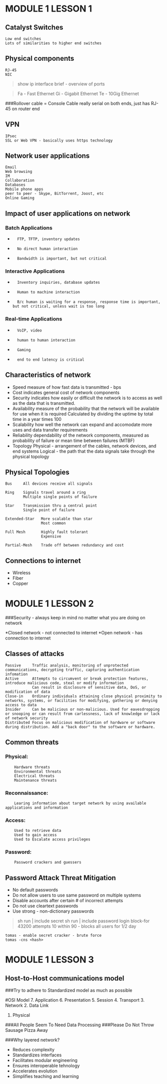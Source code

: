 MODULE 1 LESSON 1
=================
Catalyst Switches
-----------------
	Low end switches
	Lots of similarities to higher end switches
	
Physical components
-------------------
	RJ-45
	NIC
	
	
	
> show ip interface brief - overview of ports

>Fa - Fast Ethernet
>Gi - Gigabit Ethernet
>Te - 10Gig Ethernet

###Rollover cable = Console Cable 
	really serial on both ends, just has RJ-45 on router end
	
VPN
---
	IPsec
	SSL or Web VPN - basically uses https technology
	
Network user applications
-------------------------
	Email
	Web browsing
	IM
	Collaboration
	Databases
	Mobile phone apps
	peer to peer - Skype, BitTorrent, Joost, etc
	Online Gaming
	
Impact of user applications on network
--------------------------------------
###	Batch Applications
*		FTP, TFTP, inventory updates
*		No direct human interaction
*		Bandwidth is important, but not critical
		
###	Interactive Applications
*		Inventory inquiries, database updates
*		Human to machine interaction
*		B/c human is waiting for a response, response time is important, but not critical, unless wait is too long
	
###	Real-time Applications
*		VoIP, video
*		human to human interaction
*		Gaming
*		end to end latency is critical
		
Characteristics of network
--------------------------
*	Speed			measure of how fast data is transmitted - bps
*	Cost			indicates general cost of network components
*	Security		indicates how easily or difficult the network is to access as well as the data that is transmitted. 
*	Availability 	measure of the probability that the network will be available for use when it is required
					Calculated by dividing the uptime by total time in a year times 100
*	Scalability		how well the network can expand and accomodate more uses and data transfer requirements
*	Reliability		dependability of the network components, measured as probability of failure or mean time between failures (MTBF)
*	Topology 		Physical - arrangement of the cables, network devices, and end systems
					Logical - the path that the data signals take through the physical topology
					
Physical Topologies
-------------------
	Bus		All devices receive all signals
	
	Ring	Signals travel around a ring
			Multiple single points of failure
			
	Star	Transmission thru a central point
			Single point of failure
			
	Extended-Star	More scalable than star
					Most common
					
	Full Mesh		Highly fault tolerant
					Expensive
					
	Partial-Mesh	Trade off between redundancy and cost
	
	
Connections to internet
-----------------------
*	Wireless
*	Fiber
*	Copper
	

MODULE 1 LESSON 2
=================

###Security - always keep in mind no matter what you are doing on network

*Closed network - not connected to internet
*Open network - has connection to internet

Classes of attacks
------------------
	Passive		Traffic analysis, monitoring of unprotected communications, decrypting traffic, capturing authentication infomation
	Active		Attempts to circumvent or break protection features, introduce malicious code, steal or modify information
				Can result in disclosure of sensitive data, DoS, or modification of data
	Close-in	Ordinary individuals attaining close physical proximity to networks, systems, or facilities for modifying, gathering or denying access to data
	Insider		Can be malicious or non-malicious. Used for eavesdropping or snooping or can result from carlessness, lack of knowledge or lack of network security
	Distributed	Focus on malicious modification of hardware or software during distribution. Add a "back door" to the software or hardware.
	
Common threats
--------------
###	Physical:
		Hardware threats
		Environmental threats
		Electrical threats
		Maintenance threats
###	Reconnaissance:
		Learing information about target network by using available applications and information
###	Access:
		Used to retrieve data
		Used to gain access
		Used to Escalate access privileges
###	Password:
		Password crackers and guessers
		
Password Attack Threat Mitigation
---------------------------------
*	No default passwords
*	Do not allow users to use same password on multiple systems
*	Disable accounts after certain # of incorrect attempts
*	Do not use cleartext passwords
*	Use strong - non-dictionary passwords
	
>	sh run | include secret 
>	sh run | include password
>	login block-for 43200 attempts 10 within 90 - blocks all users for 1/2 day
	
	tomas - enable secret cracker - brute force
	tomas -cns <hash>
	

MODULE 1 LESSON 3
==================
Host-to-Host communications model
----------------------------------

###Try to adhere to Standardized model as much as possible

#OSI Model
7.	Application
6.	Presentation
5.	Session
4.	Transport
3.	Network
2.	Data Link
1.	Physical

###All People Seem To Need Data Processing
###Please Do Not Throw Sausage Pizza Away


###Why layered network?
*	Reduces complexity
*	Standardizes interfaces
*	Facilitates modular engineering
*	Ensures interoperable tehnology
*	Accelerates evolution
*	Simplifies teaching and learning